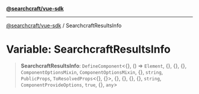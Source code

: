 [**@searchcraft/vue-sdk**](https://docs.searchcraft.io/reference/sdk/vue/README.md)

***

[@searchcraft/vue-sdk](https://docs.searchcraft.io/reference/sdk/vue/globals.md) / SearchcraftResultsInfo

# Variable: SearchcraftResultsInfo

> **SearchcraftResultsInfo**: `DefineComponent`\<\{\}, () => `Element`, \{\}, \{\}, \{\}, `ComponentOptionsMixin`, `ComponentOptionsMixin`, \{\}, `string`, `PublicProps`, `ToResolvedProps`\<\{\}, \{\}\>, \{\}, \{\}, \{\}, \{\}, `string`, `ComponentProvideOptions`, `true`, \{\}, `any`\>
